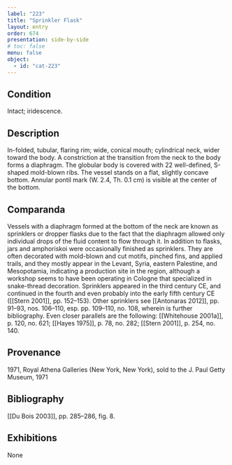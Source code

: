 ```yaml
---
label: "223"
title: "Sprinkler Flask"
layout: entry
order: 674
presentation: side-by-side
# toc: false
menu: false
object:
  - id: "cat-223"
---
```


## Condition

Intact; iridescence.

## Description

In-folded, tubular, flaring rim; wide, conical mouth; cylindrical neck, wider toward the body. A constriction at the transition from the neck to the body forms a diaphragm. The globular body is covered with 22 well-defined, S-shaped mold-blown ribs. The vessel stands on a flat, slightly concave bottom. Annular pontil mark (W. 2.4, Th. 0.1 cm) is visible at the center of the bottom.

## Comparanda

Vessels with a diaphragm formed at the bottom of the neck are known as sprinklers or dropper flasks due to the fact that the diaphragm allowed only individual drops of the fluid content to flow through it. In addition to flasks, jars and amphoriskoi were occasionally finished as sprinklers. They are often decorated with mold-blown and cut motifs, pinched fins, and applied trails, and they mostly appear in the Levant, Syria, eastern Palestine, and Mesopotamia, indicating a production site in the region, although a workshop seems to have been operating in Cologne that specialized in snake-thread decoration. Sprinklers appeared in the third century CE, and continued in the fourth and even probably into the early fifth century CE ([[Stern 2001]], pp. 152–153). Other sprinklers see [[Antonaras 2012]], pp. 91–93, nos. 106–110, esp. pp. 109–110, no. 108, wherein is further bibliography. Even closer parallels are the following: [[Whitehouse 2001a]], p. 120, no. 621; [[Hayes 1975]], p. 78, no. 282; [[Stern 2001]], p. 254, no. 140.

## Provenance

1971, Royal Athena Galleries (New York, New York), sold to the J. Paul Getty Museum, 1971

## Bibliography

[[Du Bois 2003]], pp. 285–286, fig. 8.

## Exhibitions

None
